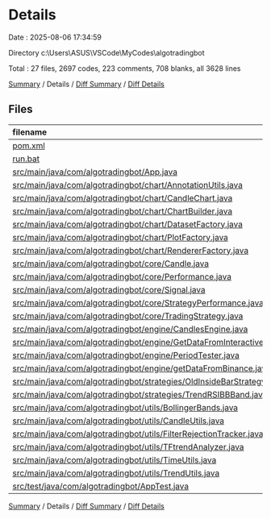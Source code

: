 # Details

Date : 2025-08-06 17:34:59

Directory c:\\Users\\ASUS\\VSCode\\MyCodes\\algotradingbot

Total : 27 files,  2697 codes, 223 comments, 708 blanks, all 3628 lines

[Summary](results.md) / Details / [Diff Summary](diff.md) / [Diff Details](diff-details.md)

## Files
| filename | language | code | comment | blank | total |
| :--- | :--- | ---: | ---: | ---: | ---: |
| [pom.xml](/pom.xml) | XML | 92 | 2 | 14 | 108 |
| [run.bat](/run.bat) | Batch | 3 | 0 | 1 | 4 |
| [src/main/java/com/algotradingbot/App.java](/src/main/java/com/algotradingbot/App.java) | Java | 9 | 4 | 5 | 18 |
| [src/main/java/com/algotradingbot/chart/AnnotationUtils.java](/src/main/java/com/algotradingbot/chart/AnnotationUtils.java) | Java | 122 | 21 | 34 | 177 |
| [src/main/java/com/algotradingbot/chart/CandleChart.java](/src/main/java/com/algotradingbot/chart/CandleChart.java) | Java | 166 | 2 | 38 | 206 |
| [src/main/java/com/algotradingbot/chart/ChartBuilder.java](/src/main/java/com/algotradingbot/chart/ChartBuilder.java) | Java | 67 | 1 | 26 | 94 |
| [src/main/java/com/algotradingbot/chart/DatasetFactory.java](/src/main/java/com/algotradingbot/chart/DatasetFactory.java) | Java | 138 | 0 | 20 | 158 |
| [src/main/java/com/algotradingbot/chart/PlotFactory.java](/src/main/java/com/algotradingbot/chart/PlotFactory.java) | Java | 130 | 4 | 33 | 167 |
| [src/main/java/com/algotradingbot/chart/RendererFactory.java](/src/main/java/com/algotradingbot/chart/RendererFactory.java) | Java | 38 | 0 | 9 | 47 |
| [src/main/java/com/algotradingbot/core/Candle.java](/src/main/java/com/algotradingbot/core/Candle.java) | Java | 61 | 0 | 17 | 78 |
| [src/main/java/com/algotradingbot/core/Performance.java](/src/main/java/com/algotradingbot/core/Performance.java) | Java | 36 | 2 | 10 | 48 |
| [src/main/java/com/algotradingbot/core/Signal.java](/src/main/java/com/algotradingbot/core/Signal.java) | Java | 85 | 3 | 20 | 108 |
| [src/main/java/com/algotradingbot/core/StrategyPerformance.java](/src/main/java/com/algotradingbot/core/StrategyPerformance.java) | Java | 37 | 0 | 12 | 49 |
| [src/main/java/com/algotradingbot/core/TradingStrategy.java](/src/main/java/com/algotradingbot/core/TradingStrategy.java) | Java | 81 | 5 | 25 | 111 |
| [src/main/java/com/algotradingbot/engine/CandlesEngine.java](/src/main/java/com/algotradingbot/engine/CandlesEngine.java) | Java | 77 | 1 | 17 | 95 |
| [src/main/java/com/algotradingbot/engine/GetDataFromInteractiveBroker.java](/src/main/java/com/algotradingbot/engine/GetDataFromInteractiveBroker.java) | Java | 501 | 90 | 118 | 709 |
| [src/main/java/com/algotradingbot/engine/PeriodTester.java](/src/main/java/com/algotradingbot/engine/PeriodTester.java) | Java | 129 | 22 | 42 | 193 |
| [src/main/java/com/algotradingbot/engine/getDataFromBinance.java](/src/main/java/com/algotradingbot/engine/getDataFromBinance.java) | Java | 66 | 1 | 20 | 87 |
| [src/main/java/com/algotradingbot/strategies/OldInsideBarStrategy.java](/src/main/java/com/algotradingbot/strategies/OldInsideBarStrategy.java) | Java | 66 | 22 | 19 | 107 |
| [src/main/java/com/algotradingbot/strategies/TrendRSIBBBand.java](/src/main/java/com/algotradingbot/strategies/TrendRSIBBBand.java) | Java | 156 | 10 | 48 | 214 |
| [src/main/java/com/algotradingbot/utils/BollingerBands.java](/src/main/java/com/algotradingbot/utils/BollingerBands.java) | Java | 11 | 0 | 4 | 15 |
| [src/main/java/com/algotradingbot/utils/CandleUtils.java](/src/main/java/com/algotradingbot/utils/CandleUtils.java) | Java | 159 | 11 | 45 | 215 |
| [src/main/java/com/algotradingbot/utils/FilterRejectionTracker.java](/src/main/java/com/algotradingbot/utils/FilterRejectionTracker.java) | Java | 85 | 7 | 20 | 112 |
| [src/main/java/com/algotradingbot/utils/TFtrendAnalyzer.java](/src/main/java/com/algotradingbot/utils/TFtrendAnalyzer.java) | Java | 47 | 0 | 14 | 61 |
| [src/main/java/com/algotradingbot/utils/TimeUtils.java](/src/main/java/com/algotradingbot/utils/TimeUtils.java) | Java | 28 | 0 | 11 | 39 |
| [src/main/java/com/algotradingbot/utils/TrendUtils.java](/src/main/java/com/algotradingbot/utils/TrendUtils.java) | Java | 296 | 9 | 82 | 387 |
| [src/test/java/com/algotradingbot/AppTest.java](/src/test/java/com/algotradingbot/AppTest.java) | Java | 11 | 6 | 4 | 21 |

[Summary](results.md) / Details / [Diff Summary](diff.md) / [Diff Details](diff-details.md)